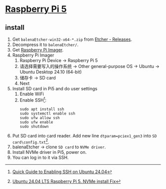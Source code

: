 # [Raspberry Pi 5](https://www.raspberrypi.com/products/raspberry-pi-5)

## install

1. Get `balenaEtcher-win32-x64-*.zip` from [Etcher - Releases](https://github.com/balena-io/etcher/releases).
2. Decompress it to `balenaEtcher/`.
3. Get [Raspberry Pi Imager](https://www.raspberrypi.com/software/).
4. Raspberry Pi Imager
	1. Raspberry Pi Device → Raspberry Pi 5
	2. 请选择需要写入的操作系统 → Other general-purpose OS → Ubuntu → Ubuntu Desktop 24.10 (64-bit)
	3. 储存卡 → SD card
	4. Next
5. Install SD card in Pi5 and do user settings
	1. Enable WiFi
	2. Enable SSH[^1]:
		```
		sudo apt install ssh
		sudo systemctl enable ssh
		sudo ufw allow ssh
		sudo ufw enable
		sudo shutdown
		```
6. Put SD card into card reader. Add new line `dtparam=pciex1_gen3` into `SD card\config.txt`[^2].
7. balenaEtcher → clone `SD card` to `NVMe driver`.
8. Install NVMe driver in Pi5, power on.
9. You can log in to it via SSH.

[^1]: [Quick Guide to Enabling SSH on Ubuntu 24.04](https://linuxconfig.org/quick-guide-to-enabling-ssh-on-ubuntu-24-04)
[^2]: [Ubuntu 24.04 LTS Raspberry Pi 5. NVMe install Fix](https://www.youtube.com/watch?v=2qkqCB8x2nM)
